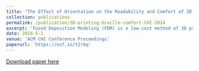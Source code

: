 ```yaml
---
title: "The Effect of Orientation on the Readability and Comfort of 3D-Printed Braille"
collection: publications
permalink: /publication/3D-printing-braille-comfort-CHI-2024
excerpt: 'Fused Deposition Modeling (FDM) is a low-cost method of 3D printing that is used to produce tactile graphics and interfaces for people with visual impairments. Orientation is known to impact the structure and quality of 3D-printed braille and text, but the relationship between print orientation and user comfort has not been empirically examined. We conducted two mixed-methods studies to evaluate the performance of braille printed at different angles in terms of reading time and subjective preference. Participants were faster and preferred reading braille printed vertically or at a high degree (e.g., 75°) over horizontally printed braille.'
date: 2024-5-1
venue: 'ACM CHI Conference Proceedings'
paperurl: 'https://osf.io/t2rbq'
---
```


[Download paper here](https://osf.io/t2rbq)
